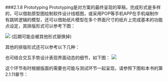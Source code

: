 ###2.1.8 Prototyping
Prototyping是对方案的最终呈现的草稿，完成形式是多样的，可以借助原型图绘制软件设计线框图，或采用POP等手机APP在手机端制作有跳转逻辑的模型，还可以借助纸片模型在多个界面尺寸的纸片上完成基本的功能点设定，其排版形式可以参考下图：





![](http://kitpic.makebi.net/ixd/1_8.jpg)
(后期可能会被其他形式替换掉)

其他的排版形式还可以参考以下几种：


也可结合交互手势设计表现界面动态的细节，如下图：
![](http://kitpic.makebi.net/ixd/1_8.jpg)

这个环节有时根据版面的需要也可能与测试环节一起呈现，请参照下图和本书的第2.1.11章节：

